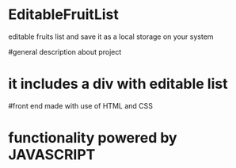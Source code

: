 # EditableFruitList
editable fruits list and save it as a local storage on your system

#general description about project
# it includes a div with editable list 
#front end made with use of HTML and CSS
# functionality powered by JAVASCRIPT
